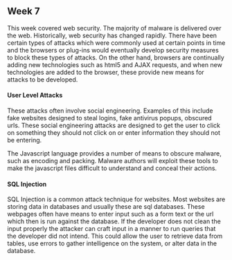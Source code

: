 ## Week 7

This week covered web security. The majority of malware is delivered over the web.  Historically, web security has changed rapidly.  There have been certain types of attacks which were commonly used at certain points in time and the browsers or plug-ins would eventually develop security measures to block these types of attacks.  On the other hand, browsers are continually adding new technologies such as html5 and AJAX requests, and when new technologies are added to the browser, these provide new means for attacks to be developed.

#### User Level Attacks

These attacks often involve social engineering.  Examples of this include fake websites designed to steal logins, fake antivirus popups, obscured urls.
These social engineering attacks are designed to get the user to click on something they should not click on or enter information they should not be entering.

The Javascript language provides a number of means to obscure malware, such as encoding and packing.  Malware authors will exploit these tools to make the javascript files difficult to understand and conceal their actions.


#### SQL Injection

SQL Injection is a common attack technique for websites.  Most websites are storing data in databases and usually these are sql databases.  These webpages often have means to enter input such as a form text or the url which then is run against the database.  If the developer does not clean the input properly the attacker can craft input in a manner to run queries that the developer did not intend.  This could allow the user to retrieve data from tables, use errors to gather intelligence on the system, or alter data in the database.